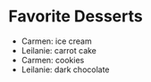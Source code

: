 # Favorite Desserts
- Carmen: ice cream
- Leilanie: carrot cake
- Carmen: cookies
- Leilanie: dark chocolate